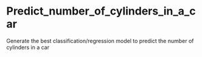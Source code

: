 # Predict_number_of_cylinders_in_a_car
Generate the best classification/regression model to predict the number of cylinders in a car
